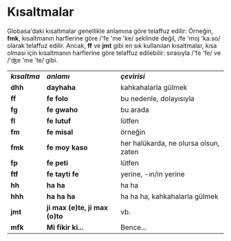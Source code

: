 <h1>Kısaltmalar</h1>
<p>
</p>
<p>Globasa'daki kısaltmalar genellikle anlamına göre telaffuz edilir: Örneğin, <strong>fmk</strong>, kısaltmanın
	harflerine göre /'fe 'me 'ke/ şeklinde değil, /fe 'moj 'ka.so/ olarak telaffuz edilir. Ancak, <strong>ff</strong> ve
	<strong>jmt</strong> gibi en sık kullanılan kısaltmalar, kısa olması için kısaltmanın harflerine göre telaffuz
	edilebilir: sırasıyla /'fe 'fe/ ve /'ʤe 'me 'te/ gibi. </p>
<table style="width:100%">
	<tbody>
		<tr>
			<td><b><i>kısaltma</i></b></td>
			<td><b><i>anlamı</i></b></td>
			<td><b><i>çevirisi</i></b></td>
		</tr>
		<tr>
			<td><b>dhh</b></td>
			<td><b>dayhaha</b></td>
			<td>kahkahalarla gülmek</td>
		</tr>
		<tr>
			<td><b>ff</b></td>
			<td><b>fe folo</b></td>
			<td>bu nedenle, dolayısıyla</td>
		</tr>
		<tr>
			<td><b>fg</b></td>
			<td><b>fe gwaho</b></td>
			<td>bu arada</td>
		</tr>
		<tr>
			<td><b>fl</b></td>
			<td><b>fe lutuf</b></td>
			<td>lütfen</td>
		</tr>
		<tr>
			<td><b>fm</b></td>
			<td><b>fe misal</b></td>
			<td>örneğin</td>
		</tr>
		<tr>
			<td><b>fmk</b></td>
			<td><b>fe moy kaso</b></td>
			<td>her halükarda, ne olursa olsun, zaten</td>
		</tr>
		<tr>
			<td><b>fp</b></td>
			<td><b>fe peti</b></td>
			<td>lütfen</td>
		</tr>
		<tr>
			<td><b>ftf</b></td>
			<td><b>fe tayti fe</b></td>
			<td>yerine, -ın/in yerine</td>
		</tr>
		<tr>
			<td><b>hh</b></td>
			<td><b>ha ha</b></td>
			<td>ha ha</td>
		</tr>
		<tr>
			<td><b>hhh</b></td>
			<td><b>ha ha ha</b></td>
			<td>ha ha ha, kahkahalarla gülmek</td>
		</tr>
		<tr>
			<td><b>jmt</b></td>
			<td><b>ji max (e)te, ji max (o)to</b></td>
			<td>vb.</td>
		</tr>
		<tr>
			<td><b>mfk</b></td>
			<td><b>Mi fikir ki...</b></td>
			<td>Bence...</td>
		</tr>
	</tbody>
</table>
<p></p>
